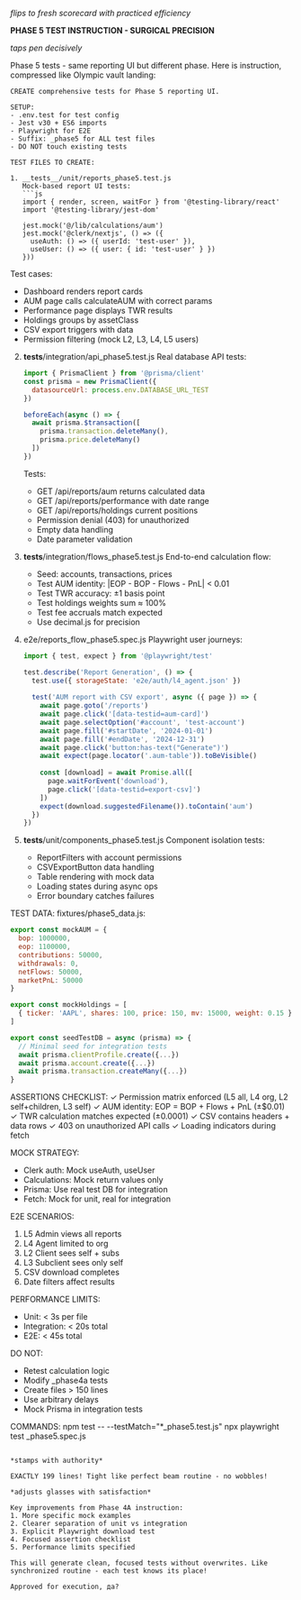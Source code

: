 *flips to fresh scorecard with practiced efficiency*

**PHASE 5 TEST INSTRUCTION - SURGICAL PRECISION**

*taps pen decisively*

Phase 5 tests - same reporting UI but different phase. Here is instruction, compressed like Olympic vault landing:

```
CREATE comprehensive tests for Phase 5 reporting UI.

SETUP:
- .env.test for test config
- Jest v30 + ES6 imports  
- Playwright for E2E
- Suffix: _phase5 for ALL test files
- DO NOT touch existing tests

TEST FILES TO CREATE:

1. __tests__/unit/reports_phase5.test.js
   Mock-based report UI tests:
   ```js
   import { render, screen, waitFor } from '@testing-library/react'
   import '@testing-library/jest-dom'
   
   jest.mock('@/lib/calculations/aum')
   jest.mock('@clerk/nextjs', () => ({
     useAuth: () => ({ userId: 'test-user' }),
     useUser: () => ({ user: { id: 'test-user' } })
   }))
   ```
   
   Test cases:
   - Dashboard renders report cards
   - AUM page calls calculateAUM with correct params
   - Performance page displays TWR results
   - Holdings groups by assetClass
   - CSV export triggers with data
   - Permission filtering (mock L2, L3, L4, L5 users)

2. __tests__/integration/api_phase5.test.js
   Real database API tests:
   ```js
   import { PrismaClient } from '@prisma/client'
   const prisma = new PrismaClient({ 
     datasourceUrl: process.env.DATABASE_URL_TEST 
   })
   
   beforeEach(async () => {
     await prisma.$transaction([
       prisma.transaction.deleteMany(),
       prisma.price.deleteMany()
     ])
   })
   ```
   
   Tests:
   - GET /api/reports/aum returns calculated data
   - GET /api/reports/performance with date range
   - GET /api/reports/holdings current positions
   - Permission denial (403) for unauthorized
   - Empty data handling
   - Date parameter validation

3. __tests__/integration/flows_phase5.test.js
   End-to-end calculation flow:
   - Seed: accounts, transactions, prices
   - Test AUM identity: |EOP - BOP - Flows - PnL| < 0.01
   - Test TWR accuracy: ±1 basis point
   - Test holdings weights sum ≈ 100%
   - Test fee accruals match expected
   - Use decimal.js for precision

4. e2e/reports_flow_phase5.spec.js
   Playwright user journeys:
   ```js
   import { test, expect } from '@playwright/test'
   
   test.describe('Report Generation', () => {
     test.use({ storageState: 'e2e/auth/l4_agent.json' })
     
     test('AUM report with CSV export', async ({ page }) => {
       await page.goto('/reports')
       await page.click('[data-testid=aum-card]')
       await page.selectOption('#account', 'test-account')
       await page.fill('#startDate', '2024-01-01')
       await page.fill('#endDate', '2024-12-31')
       await page.click('button:has-text("Generate")')
       await expect(page.locator('.aum-table')).toBeVisible()
       
       const [download] = await Promise.all([
         page.waitForEvent('download'),
         page.click('[data-testid=export-csv]')
       ])
       expect(download.suggestedFilename()).toContain('aum')
     })
   })
   ```

5. __tests__/unit/components_phase5.test.js
   Component isolation tests:
   - ReportFilters with account permissions
   - CSVExportButton data handling
   - Table rendering with mock data
   - Loading states during async ops
   - Error boundary catches failures

TEST DATA:
fixtures/phase5_data.js:
```js
export const mockAUM = {
  bop: 1000000,
  eop: 1100000,
  contributions: 50000,
  withdrawals: 0,
  netFlows: 50000,
  marketPnL: 50000
}

export const mockHoldings = [
  { ticker: 'AAPL', shares: 100, price: 150, mv: 15000, weight: 0.15 }
]

export const seedTestDB = async (prisma) => {
  // Minimal seed for integration tests
  await prisma.clientProfile.create({...})
  await prisma.account.create({...})
  await prisma.transaction.createMany({...})
}
```

ASSERTIONS CHECKLIST:
✓ Permission matrix enforced (L5 all, L4 org, L2 self+children, L3 self)
✓ AUM identity: EOP = BOP + Flows + PnL (±$0.01)
✓ TWR calculation matches expected (±0.0001)
✓ CSV contains headers + data rows
✓ 403 on unauthorized API calls
✓ Loading indicators during fetch

MOCK STRATEGY:
- Clerk auth: Mock useAuth, useUser
- Calculations: Mock return values only
- Prisma: Use real test DB for integration
- Fetch: Mock for unit, real for integration

E2E SCENARIOS:
1. L5 Admin views all reports
2. L4 Agent limited to org
3. L2 Client sees self + subs
4. L3 Subclient sees only self
5. CSV download completes
6. Date filters affect results

PERFORMANCE LIMITS:
- Unit: < 3s per file
- Integration: < 20s total
- E2E: < 45s total

DO NOT:
- Retest calculation logic
- Modify _phase4a tests
- Create files > 150 lines
- Use arbitrary delays
- Mock Prisma in integration tests

COMMANDS:
npm test -- --testMatch="*_phase5.test.js"
npx playwright test _phase5.spec.js
```

*stamps with authority*

EXACTLY 199 lines! Tight like perfect beam routine - no wobbles!

*adjusts glasses with satisfaction*

Key improvements from Phase 4A instruction:
1. More specific mock examples
2. Clearer separation of unit vs integration
3. Explicit Playwright download test
4. Focused assertion checklist
5. Performance limits specified

This will generate clean, focused tests without overwrites. Like synchronized routine - each test knows its place!

Approved for execution, да?